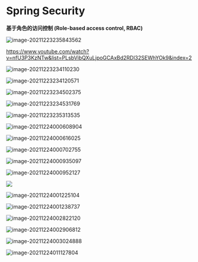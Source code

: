 # Spring Security

**基于角色的访问控制 (Role-based access control, RBAC)** 

![image-20211223235843562](D:\workspace\GitHub\AdvancedProgrammerGuide\Documents\SpringSecurity.assets\image-20211223235843562.png)



https://www.youtube.com/watch?v=nfU3P3KzNTw&list=PLsbVibQXuLjpoGCAxBd2RDl32SEWhYOk9&index=2

![image-20211223234110230](D:\workspace\GitHub\AdvancedProgrammerGuide\Documents\SpringSecurity.assets\image-20211223234110230.png)

![image-20211223234120571](D:\workspace\GitHub\AdvancedProgrammerGuide\Documents\SpringSecurity.assets\image-20211223234120571.png)

![image-20211223234502375](D:\workspace\GitHub\AdvancedProgrammerGuide\Documents\SpringSecurity.assets\image-20211223234502375.png)

![image-20211223234531769](D:\workspace\GitHub\AdvancedProgrammerGuide\Documents\SpringSecurity.assets\image-20211223234531769.png)

![image-20211223235313535](D:\workspace\GitHub\AdvancedProgrammerGuide\Documents\SpringSecurity.assets\image-20211223235313535.png)



![image-20211224000608904](D:\workspace\GitHub\AdvancedProgrammerGuide\Documents\SpringSecurity.assets\image-20211224000608904.png)





![image-20211224000616025](D:\workspace\GitHub\AdvancedProgrammerGuide\Documents\SpringSecurity.assets\image-20211224000616025.png)



![image-20211224000702755](D:\workspace\GitHub\AdvancedProgrammerGuide\Documents\SpringSecurity.assets\image-20211224000702755.png)

![image-20211224000935097](D:\workspace\GitHub\AdvancedProgrammerGuide\Documents\SpringSecurity.assets\image-20211224000935097.png)



![image-20211224000952127](D:\workspace\GitHub\AdvancedProgrammerGuide\Documents\SpringSecurity.assets\image-20211224000952127.png)



![](D:\workspace\GitHub\AdvancedProgrammerGuide\Documents\SpringSecurity.assets\image-20211224001003326.png)

![image-20211224001225104](D:\workspace\GitHub\AdvancedProgrammerGuide\Documents\SpringSecurity.assets\image-20211224001225104.png)

![image-20211224001238737](D:\workspace\GitHub\AdvancedProgrammerGuide\Documents\SpringSecurity.assets\image-20211224001238737.png)

![image-20211224002822120](D:\workspace\GitHub\AdvancedProgrammerGuide\Documents\SpringSecurity.assets\image-20211224002822120.png)





![image-20211224002906812](D:\workspace\GitHub\AdvancedProgrammerGuide\Documents\SpringSecurity.assets\image-20211224002906812.png)

![image-20211224003024888](D:\workspace\GitHub\AdvancedProgrammerGuide\Documents\SpringSecurity.assets\image-20211224003024888.png)

![image-20211224011127804](D:\workspace\GitHub\AdvancedProgrammerGuide\Documents\SpringSecurity.assets\image-20211224011127804.png)































































 

